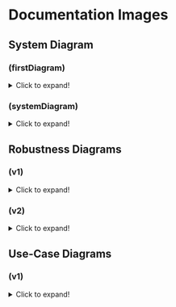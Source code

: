 # Documentation Images

## System Diagram
### (firstDiagram)
<details>
  <summary>Click to expand!</summary>
<img src="Diargam/firstDiagram.png" >
</details> 

### (systemDiagram)
<details>
  <summary>Click to expand!</summary>
<img src="Diargam/systemDiagram.png" >
</details> 

## Robustness Diagrams
### (v1)
<details>
  <summary>Click to expand!</summary>
<img src="Diargam/robustness_diagrams/robustnessDiagramV1.png" >
</details> 

### (v2)
<details>
  <summary>Click to expand!</summary>
<img src="Diargam/robustness_diagrams/robustnessDiagramV2.png" >
</details> 


## Use-Case Diagrams
### (v1)
<details>
  <summary>Click to expand!</summary>
<img src="Diargam/use_cases/useCaseDiagramV1.png" >
</details> 




